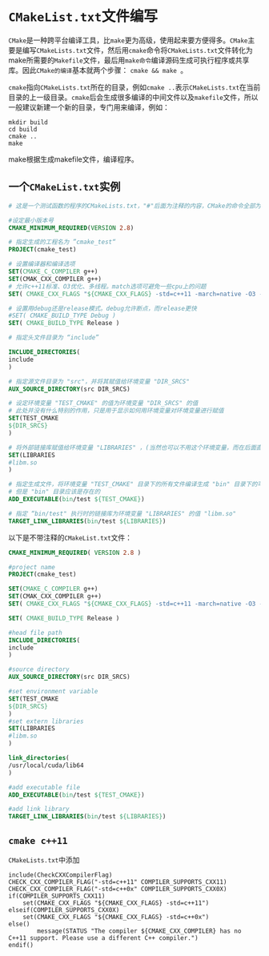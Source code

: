 # `CMakeList.txt`文件编写
`CMake`是一种跨平台编译工具，比`make`更为高级，使用起来要方便得多。`CMake`主要是编写`CMakeLists.txt`文件，然后用`cmake`命令将`CMakeLists.txt`文件转化为make所需要的`Makefile`文件，最后用`make命令`编译源码生成可执行程序或共享库。因此`CMake的编译`基本就两个步骤： `cmake && make `。   

`cmake`指向`CMakeLists.txt`所在的目录，例如`cmake ..`表示`CMakeLists.txt`在当前目录的上一级目录。`cmake`后会生成很多编译的中间文件以及`makefile`文件，所以一般建议新建一个新的目录，专门用来编译，例如：    
```
mkdir build
cd build
cmake ..
make
```
make根据生成makefile文件，编译程序。       

## 一个`CMakeList.txt`实例
```cmake
# 这是一个测试函数的程序的CMakeLists.txt，"#"后面为注释的内容，CMake的命令全部为大写

#设定最小版本号
CMAKE_MINIMUM_REQUIRED(VERSION 2.8)

# 指定生成的工程名为 ”cmake_test“
PROJECT(cmake_test)  

# 设置编译器和编译选项
SET(CMAKE_C_COMPILER g++)
SET(CMAK_CXX_COMPILER g++)
# 允许c++11标准、O3优化、多线程。match选项可避免一些cpu上的问题
SET( CMAKE_CXX_FLAGS "${CMAKE_CXX_FLAGS} -std=c++11 -march=native -O3 -pthread" )

# 设置用debug还是release模式。debug允许断点，而release更快
#SET( CMAKE_BUILD_TYPE Debug )
SET( CMAKE_BUILD_TYPE Release )

# 指定头文件目录为 “include”

INCLUDE_DIRECTORIES(  
include  
)  

# 指定源文件目录为 "src"，并将其赋值给环境变量 "DIR_SRCS"
AUX_SOURCE_DIRECTORY(src DIR_SRCS)  

# 设定环境变量 "TEST_CMAKE" 的值为环境变量 "DIR_SRCS" 的值
# 此处并没有什么特别的作用，只是用于显示如何用环境变量对环境变量进行赋值
SET(TEST_CMAKE 
${DIR_SRCS}  
) 

# 将外部链接库赋值给环境变量 "LIBRARIES" ，(当然也可以不用这个环境变量，而在后面直接使用该库名)
SET(LIBRARIES  
#libm.so  
)  

# 指定生成文件，将环境变量 "TEST_CMAKE" 目录下的所有文件编译生成 "bin" 目录下的可执行文件 "test" 
# 但是 "bin" 目录应该是存在的
ADD_EXECUTABLE(bin/test ${TEST_CMAKE})  

# 指定 “bin/test" 执行时的链接库为环境变量 "LIBRARIES" 的值 "libm.so"
TARGET_LINK_LIBRARIES(bin/test ${LIBRARIES})  
```
以下是不带注释的`CMakeList.txt`文件： 

```cmake
CMAKE_MINIMUM_REQUIRED( VERSION 2.8 ) 

#project name  
PROJECT(cmake_test)  

SET(CMAKE_C_COMPILER g++)
SET(CMAK_CXX_COMPILER g++)
SET( CMAKE_CXX_FLAGS "${CMAKE_CXX_FLAGS} -std=c++11 -march=native -O3 -pthread" )

SET( CMAKE_BUILD_TYPE Release )

#head file path  
INCLUDE_DIRECTORIES(  
include  
)  

#source directory  
AUX_SOURCE_DIRECTORY(src DIR_SRCS)  

#set environment variable  
SET(TEST_CMAKE 
${DIR_SRCS}  
)  
#set extern libraries  
SET(LIBRARIES  
#libm.so  
)  

link_directories(  
/usr/local/cuda/lib64
) 

#add executable file  
ADD_EXECUTABLE(bin/test ${TEST_CMAKE})  

#add link library  
TARGET_LINK_LIBRARIES(bin/test ${LIBRARIES})  

```    


## `cmake c++11`          
`CMakeLists.txt`中添加      
```
include(CheckCXXCompilerFlag)
CHECK_CXX_COMPILER_FLAG("-std=c++11" COMPILER_SUPPORTS_CXX11)
CHECK_CXX_COMPILER_FLAG("-std=c++0x" COMPILER_SUPPORTS_CXX0X)
if(COMPILER_SUPPORTS_CXX11)
    set(CMAKE_CXX_FLAGS "${CMAKE_CXX_FLAGS} -std=c++11")
elseif(COMPILER_SUPPORTS_CXX0X)
    set(CMAKE_CXX_FLAGS "${CMAKE_CXX_FLAGS} -std=c++0x")
else()
        message(STATUS "The compiler ${CMAKE_CXX_COMPILER} has no C++11 support. Please use a different C++ compiler.")
endif()
```
